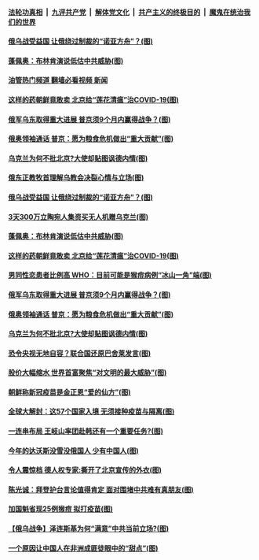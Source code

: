 ####  [法轮功真相](../../../../basic/blob/master/README.md?t=05300031) &nbsp;|&nbsp; [九评共产党](../../../../9ping.md/blob/master/README.md?t=05300031) &nbsp;|&nbsp; [解体党文化](../../../../jtdwh.md/blob/master/README.md?t=05300031)  &nbsp;|&nbsp; [共产主义的终极目的](../../../../gczydzjmd.md/blob/master/README.md?t=05300031) &nbsp;|&nbsp; [魔鬼在统治我们的世界](../../../../mgztzwmdsj.md/blob/master/README.md?t=05300031) 

#### [俄乌战受益国 让俄绕过制裁的“诺亚方舟”？(图)](../pages/p9/1007690.md?t=05300031) 

#### [蓬佩奥：布林肯演说低估中共威胁(图)](../pages/p9/1007732.md?t=05300031) 

#### [油管热门频道 翻墙必看视频 新闻](http://45.76.130.85:81/youtube.html?05300031)

#### [这样的药朝鲜竟敢卖 北京给“莲花清瘟”治COVID-19(图)](../pages/p9/1007674.md?t=05300031) 

#### [俄军乌东取得重大进展 普京须9个月内赢得战争？(图)](../pages/p9/1007694.md?t=05300031) 

#### [俄奥领袖通话 普京：愿为粮食危机做出“重大贡献”(图)](../pages/p9/1007683.md?t=05300031) 

#### [乌克兰为何不批北京?大使却贴图讽德内情(图)](../pages/p9/1007594.md?t=05300031) 

#### [俄东正教牧首理解乌教会决裂心情与立场(图)](../pages/p9/1007775.md?t=05300031) 

#### [俄乌战受益国 让俄绕过制裁的“诺亚方舟”？(图)](../pages/p9/1007690.md?t=05300031) 

#### [3天300万立陶宛人集资买无人机赠乌克兰(图)](../pages/p9/1007735.md?t=05300031) 

#### [蓬佩奥：布林肯演说低估中共威胁(图)](../pages/p9/1007732.md?t=05300031) 

#### [这样的药朝鲜竟敢卖 北京给“莲花清瘟”治COVID-19(图)](../pages/p9/1007674.md?t=05300031) 

#### [男同性恋患者比例高 WHO：目前可能是猴痘病例“冰山一角”端(图)](../pages/p9/1007685.md?t=05300031) 

#### [俄军乌东取得重大进展 普京须9个月内赢得战争？(图)](../pages/p9/1007694.md?t=05300031) 

#### [俄奥领袖通话 普京：愿为粮食危机做出“重大贡献”(图)](../pages/p9/1007683.md?t=05300031) 

#### [乌克兰为何不批北京?大使却贴图讽德内情(图)](../pages/p9/1007594.md?t=05300031) 

#### [恐令央视无地自容？联合国还原巴舍莱发言(图)](../pages/p9/1007588.md?t=05300031) 

#### [股价大幅缩水 世界首富聚焦“对文明的最大威胁”(图)](../pages/p9/1007646.md?t=05300031) 

#### [朝鲜称新冠疫苗是金正恩“爱的仙方”(图)](../pages/p9/1007642.md?t=05300031) 

#### [全球大解封：这57个国家入境 无须接种疫苗与隔离(图)](../pages/p9/1007607.md?t=05300031) 

#### [一连串布局 王岐山率团赴韩还有一个重要任务?(图)](../pages/p9/1007511.md?t=05300031) 

#### [今年的达沃斯没雪没俄国人 少有中国人(图)](../pages/p9/1007574.md?t=05300031) 

#### [令人震惊档 德人权专家:撕开了北京宣传的外衣(图)](../pages/p9/1007498.md?t=05300031) 

#### [陈光诚：拜登护台言论值得肯定 面对围堵中共难有真朋友(图)](../pages/p9/1007559.md?t=05300031) 

#### [加国魁省现25例猴痘 拟打疫苗(图)](../pages/p9/1007562.md?t=05300031) 

#### [【俄乌战争】泽连斯基为何“满意”中共当前立场?(图)](../pages/p9/1007527.md?t=05300031) 

#### [一个原因让中国人在非洲成匪徒眼中的“甜点”(图)](../pages/p9/1007416.md?t=05300031) 

<img src='http://gfw-breaker.win/goodnews/indexes/p9.md' width='0px' height='0px'/>
